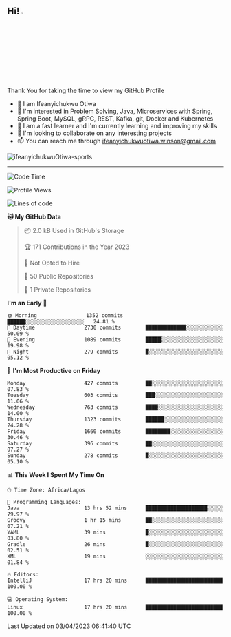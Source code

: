 <!-- BLOG-POST-LIST:START --><!-- BLOG-POST-LIST:END -->

## Hi! <img src="https://media.giphy.com/media/hvRJCLFzcasrR4ia7z/giphy.gif" width="4%"> 

Thank You for taking the time to view my GitHub Profile

- 👋 I am Ifeanyichukwu Otiwa
- 👀 I'm interested in Problem Solving, Java, Microservices with Spring, Spring Boot, MySQL, gRPC, REST, Kafka, git, Docker and Kubernetes
- 🌱 I am a fast learner and I'm currently learning and improving my skills
- 💞️ I'm looking to collaborate on any interesting projects
- 📫 You can reach me through ifeanyichukwuotiwa.winson@gmail.com

<p align="left" marginTop="10px"> <img src="https://komarev.com/ghpvc/?username=ifeanyichukwuOtiwa-sports&label=Profile%20views&color=0e75b6&style=for-the-badge" alt="ifeanyichukwuOtiwa-sports" /> </p>

***

<!--START_SECTION:waka-->
![Code Time](http://img.shields.io/badge/Code%20Time-1%2C247%20hrs%2027%20mins-blue)

![Profile Views](http://img.shields.io/badge/Profile%20Views-0-blue)

![Lines of code](https://img.shields.io/badge/From%20Hello%20World%20I%27ve%20Written-1.7%20million%20lines%20of%20code-blue)

**🐱 My GitHub Data** 

> 📦 2.0 kB Used in GitHub's Storage 
 > 
> 🏆 171 Contributions in the Year 2023
 > 
> 🚫 Not Opted to Hire
 > 
> 📜 50 Public Repositories 
 > 
> 🔑 1 Private Repositories 
 > 
**I'm an Early 🐤** 

```text
🌞 Morning                1352 commits        ██████░░░░░░░░░░░░░░░░░░░   24.81 % 
🌆 Daytime                2730 commits        █████████████░░░░░░░░░░░░   50.09 % 
🌃 Evening                1089 commits        █████░░░░░░░░░░░░░░░░░░░░   19.98 % 
🌙 Night                  279 commits         █░░░░░░░░░░░░░░░░░░░░░░░░   05.12 % 
```
📅 **I'm Most Productive on Friday** 

```text
Monday                   427 commits         ██░░░░░░░░░░░░░░░░░░░░░░░   07.83 % 
Tuesday                  603 commits         ███░░░░░░░░░░░░░░░░░░░░░░   11.06 % 
Wednesday                763 commits         ████░░░░░░░░░░░░░░░░░░░░░   14.00 % 
Thursday                 1323 commits        ██████░░░░░░░░░░░░░░░░░░░   24.28 % 
Friday                   1660 commits        ████████░░░░░░░░░░░░░░░░░   30.46 % 
Saturday                 396 commits         ██░░░░░░░░░░░░░░░░░░░░░░░   07.27 % 
Sunday                   278 commits         █░░░░░░░░░░░░░░░░░░░░░░░░   05.10 % 
```


📊 **This Week I Spent My Time On** 

```text
🕑︎ Time Zone: Africa/Lagos

💬 Programming Languages: 
Java                     13 hrs 52 mins      ████████████████████░░░░░   79.97 % 
Groovy                   1 hr 15 mins        ██░░░░░░░░░░░░░░░░░░░░░░░   07.21 % 
YAML                     39 mins             █░░░░░░░░░░░░░░░░░░░░░░░░   03.80 % 
Gradle                   26 mins             █░░░░░░░░░░░░░░░░░░░░░░░░   02.51 % 
XML                      19 mins             ░░░░░░░░░░░░░░░░░░░░░░░░░   01.84 % 

🔥 Editors: 
IntelliJ                 17 hrs 20 mins      █████████████████████████   100.00 % 

💻 Operating System: 
Linux                    17 hrs 20 mins      █████████████████████████   100.00 % 
```


 Last Updated on 03/04/2023 06:41:40 UTC
<!--END_SECTION:waka-->

<!--
<p align="center">
![trophy](https://github-profile-trophy.vercel.app/?username=ifeanyichukwuOtiwa-sports&theme=onedark) (https://github.com/ryo-ma/github-profile-trophy)
</p>
-->

<!---
ifeanyi-otiwa/ifeanyi-otiwa is a ✨ special ✨ repository because its `README.md` (this file) appears on your GitHub profile.
You can click the Preview link to take a look at your changes.
--->
